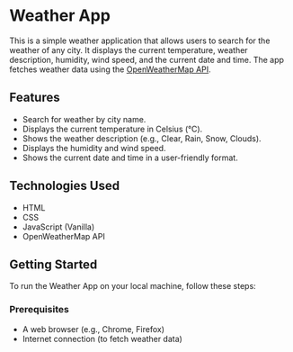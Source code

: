 # Weather App

This is a simple weather application that allows users to search for the weather of any city. It displays the current temperature, weather description, humidity, wind speed, and the current date and time. The app fetches weather data using the [OpenWeatherMap API](https://openweathermap.org/).

## Features
- Search for weather by city name.
- Displays the current temperature in Celsius (°C).
- Shows the weather description (e.g., Clear, Rain, Snow, Clouds).
- Displays the humidity and wind speed.
- Shows the current date and time in a user-friendly format.

## Technologies Used
- HTML
- CSS
- JavaScript (Vanilla)
- OpenWeatherMap API

## Getting Started

To run the Weather App on your local machine, follow these steps:

### Prerequisites
- A web browser (e.g., Chrome, Firefox)
- Internet connection (to fetch weather data)


